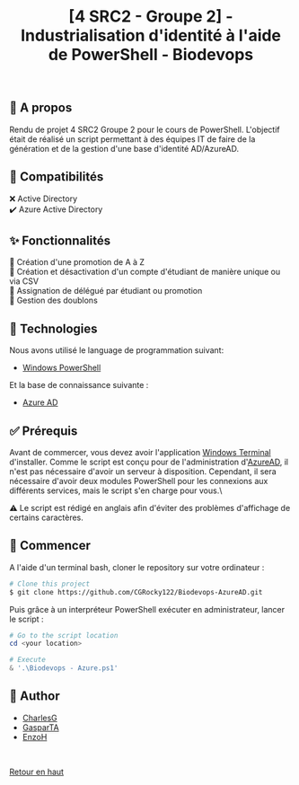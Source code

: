 <h1 align="center">[4 SRC2 - Groupe 2] - Industrialisation d'identité à l'aide de PowerShell - Biodevops</h1>

<br>

## :dart: A propos ##

Rendu de projet 4 SRC2 Groupe 2 pour le cours de PowerShell.
L'objectif était de réalisé un script permettant à des équipes IT de faire de la génération et de la gestion d'une base d'identité AD/AzureAD.


## :wrench: Compatibilités ##

:x: Active Directory\
:heavy_check_mark: Azure Active Directory


## :sparkles: Fonctionnalités ##

:star2: Création d'une promotion de A à Z\
:star2: Création et désactivation d'un compte d'étudiant de manière unique ou via CSV\
:star2: Assignation de délégué par étudiant ou promotion\
:star2: Gestion des doublons


## :rocket: Technologies ##

Nous avons utilisé le language de programmation suivant:

- [Windows PowerShell](https://www.microsoft.com/fr-fr/windows?r=1)

Et la base de connaissance suivante :

- [Azure AD](https://learn.microsoft.com/en-us/powershell/module/azuread/?view=azureadps-2.0)


## :white_check_mark: Prérequis ##

Avant de commercer, vous devez avoir l'application [Windows Terminal](https://www.microsoft.com/store/productId/9N0DX20HK701) d'installer.
Comme le script est conçu pour de l'administration d'[AzureAD](https://azure.microsoft.com/fr-fr/products/active-directory/), il n'est pas nécessaire d'avoir un serveur à disposition.
Cependant, il sera nécessaire d'avoir deux modules PowerShell pour les connexions aux différents services, mais le script s'en charge pour vous.\

:warning: Le script est rédigé en anglais afin d'éviter des problèmes d'affichage de certains caractères.


## :checkered_flag: Commencer ##

A l'aide d'un terminal bash, cloner le repository sur votre ordinateur :
```bash
# Clone this project
$ git clone https://github.com/CGRocky122/Biodevops-AzureAD.git
```

Puis grâce à un interpréteur PowerShell exécuter en administrateur, lancer le script :
```powershell
# Go to the script location
cd <your location>

# Execute
& '.\Biodevops - Azure.ps1'
```

## :memo: Author ##

- <a href="https://github.com/CGRocky122" target="_blank">CharlesG</a>
- <a href="https://github.com/GasparTA" target="_blank">GasparTA</a>
- <a href="https://github.com/zozo2756" target="_blank">EnzoH</a>

&#xa0;

<a href="#top">Retour en haut</a>